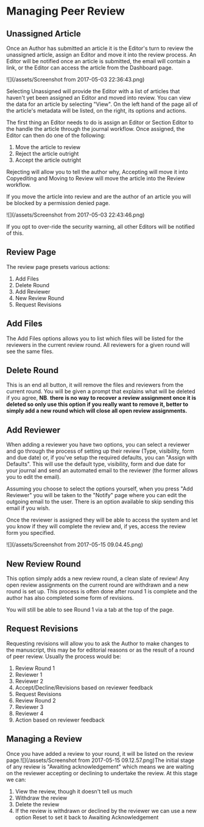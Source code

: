 Managing Peer Review
====================

Unassigned Article
------------------

Once an Author has submitted an article it is the Editor's turn to review the unassigned article, assign an Editor and move it into the review process. An Editor will be notified once an article is submitted, the email will contain a link, or the Editor can access the article from the Dashboard page.

![](/assets/Screenshot from 2017-05-03 22:36:43.png)

Selecting Unassigned will provide the Editor with a list of articles that haven't yet been assigned an Editor and moved into review. You can view the data for an article by selecting "View". On the left hand of the page all of the article's metadata will be listed, on the right, its options and actions.

The first thing an Editor needs to do is assign an Editor or Section Editor to the handle the article through the journal workflow. Once assigned, the Editor can then do one of the following:

1. Move the article to review
2. Reject the article outright
3. Accept the article outright

Rejecting will allow you to tell the author why, Accepting will move it into Copyediting and Moving to Review will move the article into the Review workflow.

If you move the article into review and are the author of an article you will be blocked by a permission denied page.

![](/assets/Screenshot from 2017-05-03 22:43:46.png)

If you opt to over-ride the security warning, all other Editors will be notified of this.

Review Page
-----------

The review page presets various actions:

1. Add Files
2. Delete Round
3. Add Reviewer
4. New Review Round
5. Request Revisions

Add Files
---------------

The Add Files options allows you to list which files will be listed for the reviewers in the current review round. All reviewers for a given round will see the same files.

Delete Round
------------------

This is an end all button, it will remove the files and reviewers from the current round. You will be given a prompt that explains what will be deleted if you agree, **NB**. **there is no way to recover a review assignment once it is deleted so only use this option if you really want to remove it, better to simply add a new round which will close all open review assignments.**

Add Reviewer
------------------

When adding a reviewer you have two options, you can select a reviewer and go through the process of setting up their review \(Type, visibility, form and due date\) or, if you've setup the required defaults, you can "Assign with Defaults". This will use the default type, visibility, form and due date for your journal and send an automated email to the reviewer \(the former allows you to edit the email\).

Assuming you choose to select the options yourself, when you press "Add Reviewer" you will be taken to the "Notify" page where you can edit the outgoing email to the user. There is an option available to skip sending this email if you wish.

Once the reviewer is assigned they will be able to access the system and let you know if they will complete the review and, if yes, access the review form you specified.

![](/assets/Screenshot from 2017-05-15 09.04.45.png)

New Review Round
----------------

This option simply adds a new review round, a clean slate of review! Any open review assignments on the current round are withdrawn and a new round is set up. This process is often done after round 1 is complete and the author has also completed some form of revisions.

You will still be able to see Round 1 via a tab at the top of the page.

Request Revisions
-----------------

Requesting revisions will allow you to ask the Author to make changes to the manuscript, this may be for editorial reasons or as the result of a round of peer review. Usually the process would be:

1. Review Round 1
1. Reviewer 1
2. Reviewer 2
2. Accept/Decline/Revisions based on reviewer feedback
3. Request Revisions
4. Review Round 2
1. Reviewer 3
2. Reviewer 4
5. Action based on reviewer feedback


Managing a Review
-----------------

Once you have added a review to your round, it will be listed on the review page.![](/assets/Screenshot from 2017-05-15 09.12.57.png)The initial stage of any review is "Awaiting acknowledgement" which means we are waiting on the reviewer accepting or declining to undertake the review. At this stage we can:

1. View the review, though it doesn't tell us much
2. Withdraw the review
3. Delete the review
4. If the review is withdrawn or declined by the reviewer we can use a new option Reset to set it back to Awaiting Acknowledgement




